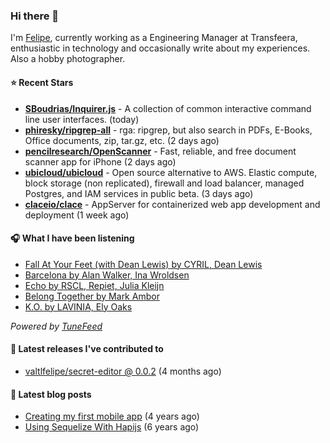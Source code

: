 ### Hi there 👋

I'm [Felipe](https://felipevm.com), currently working as a Engineering Manager at Transfeera, enthusiastic in technology and occasionally write about my experiences. Also a hobby photographer.

#### ⭐ Recent Stars
- **[SBoudrias/Inquirer.js](https://github.com/SBoudrias/Inquirer.js)** - A collection of common interactive command line user interfaces. (today)
- **[phiresky/ripgrep-all](https://github.com/phiresky/ripgrep-all)** - rga: ripgrep, but also search in PDFs, E-Books, Office documents, zip, tar.gz, etc. (2 days ago)
- **[pencilresearch/OpenScanner](https://github.com/pencilresearch/OpenScanner)** - Fast, reliable, and free document scanner app for iPhone (2 days ago)
- **[ubicloud/ubicloud](https://github.com/ubicloud/ubicloud)** - Open source alternative to AWS. Elastic compute, block storage (non replicated), firewall and load balancer, managed Postgres, and IAM services in public beta. (3 days ago)
- **[claceio/clace](https://github.com/claceio/clace)** - AppServer for containerized web app development and deployment (1 week ago)

#### 🎧 What I have been listening
- [Fall At Your Feet (with Dean Lewis) by CYRIL, Dean Lewis](https://open.spotify.com/track/0M0a2E5H8pUmqDHs0A4931)
- [Barcelona by Alan Walker, Ina Wroldsen](https://open.spotify.com/track/2GE3k8I0Sbh0puCjI15KGy)
- [Echo by RSCL, Repiet, Julia Kleijn](https://open.spotify.com/track/32fmwlkq7srmOAb5N0vdyj)
- [Belong Together by Mark Ambor](https://open.spotify.com/track/0rtDE9zfXbamTlRUSwY7zy)
- [K.O. by LAVINIA, Ely Oaks](https://open.spotify.com/track/7r2cCbhAbGUE4Izor1ZnlZ)

_Powered by [TuneFeed](https://tunefeed.app?ref=valtlfelipe-gh-profile)_ 

#### 🚀 Latest releases I've contributed to


- [valtlfelipe/secret-editor @ 0.0.2](https://github.com/valtlfelipe/secret-editor/releases/tag/0.0.2) (4 months ago)

#### 📄 Latest blog posts
- [Creating my first mobile app](https://felipevm.com/posts/creating-my-first-mobile-app/) (4 years ago)
- [Using Sequelize With Hapijs](https://felipevm.com/posts/using-sequelize-with-hapijs/) (6 years ago)
